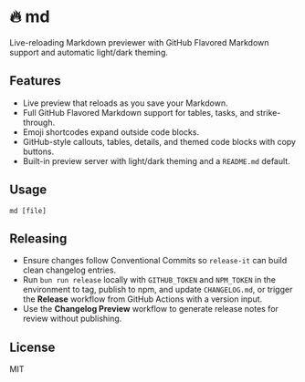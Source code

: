 # :fire: md

Live-reloading Markdown previewer with GitHub Flavored Markdown support and
automatic light/dark theming.

## Features

- Live preview that reloads as you save your Markdown.
- Full GitHub Flavored Markdown support for tables, tasks, and strike-through.
- Emoji shortcodes expand outside code blocks.
- GitHub-style callouts, tables, details, and themed code blocks with copy
  buttons.
- Built-in preview server with light/dark theming and a `README.md` default.

## Usage

```console
md [file]
```

## Releasing

- Ensure changes follow Conventional Commits so `release-it` can build clean
  changelog entries.
- Run `bun run release` locally with `GITHUB_TOKEN` and `NPM_TOKEN` in the
  environment to tag, publish to npm, and update `CHANGELOG.md`, or trigger the
  **Release** workflow from GitHub Actions with a version input.
- Use the **Changelog Preview** workflow to generate release notes for review
  without publishing.

## License

MIT
